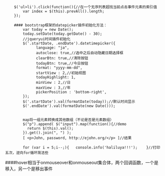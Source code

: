 		$('ul>li').click(function(){//在一个无序列表超找当前点击事件元素的索引值
		 	var index = $(this).prevAll().length;
		});
		
		#### bootstrap框架的datepicker插件初始化方法：
			var today = new Date();
			today.setDate(today.getDate() - 30);
			//jqueryui时间插件初始化
			$('.startDate, .endDate').datetimepicker({
				  language: "ja",
		          autoclose: true,//选中之后自动隐藏日期选择框
		          clearBtn: true,//清除按钮
		          todayBtn: true,//今日按钮
		          format: "yyyy-mm-dd",
		          startView : 2,//初始视图
		          todayHighlight: 1,
		          minView : 2,//日
		          maxView : 3,//年
		          pickerPosition : 'bottom-right',
			});
			$('.startDate').val(formatDate(today));//默认时间显示
			$('.endDate').val(formatDate(new Date()));
			
			
			map将一组元素转换成其他数组（不论是否是元素数组）
			$("p").append( $("input").map(function(){//demo
			  return $(this).val();
			}).get().join(", ") );
			[ <p>John, password, http://ejohn.org/</p> ]//结果
			
			for (var i = 5;i--;){	console.info('haliluya!!!');	}//打印五次，逆向for循环简洁些
			
####hover相当于onmouseover和onmouseout集合体，两个回调函数，一个是移入，另一个是移出事件
		